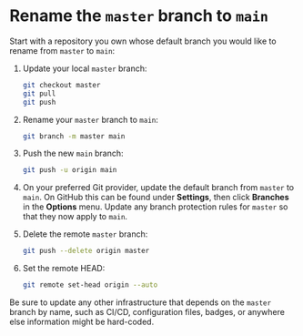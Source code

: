 # Rename the `master` branch to `main`

Start with a repository you own whose default branch you would like to rename from `master` to `main`:

1. Update your local `master` branch:

    ```bash
    git checkout master
    git pull
    git push
    ```

1. Rename your `master` branch to `main`:

    ```bash
    git branch -m master main
    ```

1. Push the new `main` branch:

    ```bash
    git push -u origin main
    ```

1. On your preferred Git provider, update the default branch from `master` to `main`. On GitHub this can be found under
**Settings**, then click **Branches** in the **Options** menu. Update any branch protection rules for `master` so that
they now apply to `main`.

1. Delete the remote `master` branch:

    ```bash
    git push --delete origin master
    ```

1. Set the remote HEAD:

    ```bash
    git remote set-head origin --auto
    ```

Be sure to update any other infrastructure that depends on the `master` branch by name, such as CI/CD, configuration
files, badges, or anywhere else information might be hard-coded.

